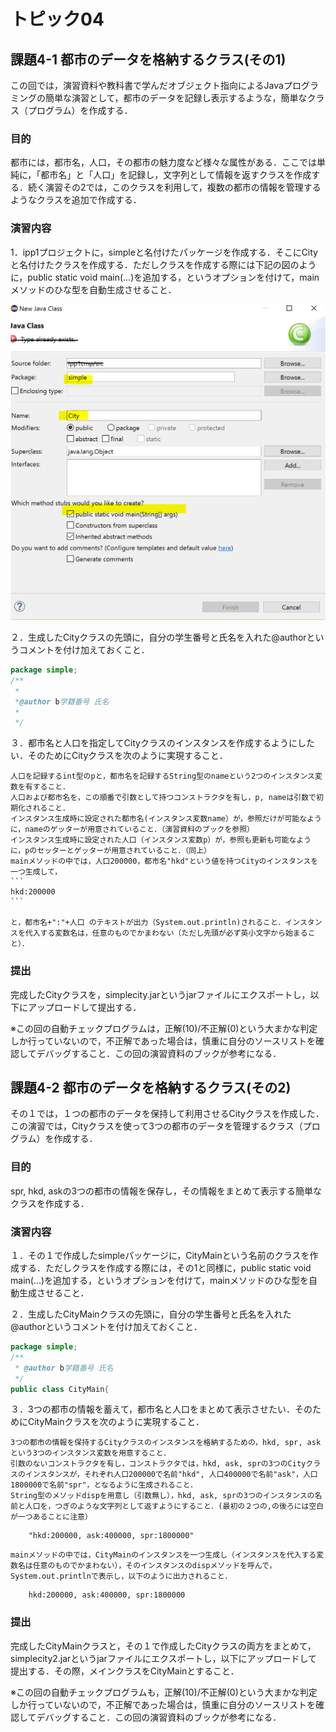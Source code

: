 #  トピック04

## 課題4-1 都市のデータを格納するクラス(その1)

この回では，演習資料や教科書で学んだオブジェクト指向によるJavaプログラミングの簡単な演習として，都市のデータを記録し表示するような，簡単なクラス（プログラム）を作成する．

### 目的

都市には，都市名，人口，その都市の魅力度など様々な属性がある．ここでは単純に，「都市名」と「人口」を記録し，文字列として情報を返すクラスを作成する．続く演習その2では，このクラスを利用して，複数の都市の情報を管理するようなクラスを追加で作成する．

### 演習内容

1．ipp1プロジェクトに，simpleと名付けたパッケージを作成する．そこにCityと名付けたクラスを作成する．ただしクラスを作成する際には下記の図のように，public static void main(...)を追加する，というオプションを付けて，mainメソッドのひな型を自動生成させること．

![2016](./img/2016-09-29-01.png)

２．生成したCityクラスの先頭に，自分の学生番号と氏名を入れた@authorというコメントを付け加えておくこと．

```java
package simple;
/**
 *
 *@author b学籍番号 氏名
 *
 */
```
３．都市名と人口を指定してCityクラスのインスタンスを作成するようにしたい．そのためにCityクラスを次のように実現すること．

    人口を記録するint型のpと，都市名を記録するString型のnameという2つのインスタンス変数を有すること．
    人口および都市名を，この順番で引数として持つコンストラクタを有し，p, nameは引数で初期化されること．
    インスタンス生成時に設定された都市名(インスタンス変数name）が，参照だけが可能なように，nameのゲッターが用意されていること．（演習資料のブックを参照）
    インスタンス生成時に設定された人口（インスタンス変数p）が，参照も更新も可能なように，pのセッターとゲッターが用意されていること．（同上）
    mainメソッドの中では，人口200000，都市名"hkd"という値を持つCityのインスタンスを一つ生成して，
    ```
    hkd:200000
    ```

    と，都市名+":"+人口 のテキストが出力（System.out.println)されること．インスタンスを代入する変数名は，任意のものでかまわない（ただし先頭が必ず英小文字から始まること）．

### 提出

完成したCityクラスを，simplecity.jarというjarファイルにエクスポートし，以下にアップロードして提出する．

※この回の自動チェックプログラムは，正解(10)/不正解(0)という大まかな判定しか行っていないので，不正解であった場合は，慎重に自分のソースリストを確認してデバッグすること．この回の演習資料のブックが参考になる．

## 課題4-2 都市のデータを格納するクラス(その2)

その１では，１つの都市のデータを保持して利用させるCityクラスを作成した．この演習では，Cityクラスを使って3つの都市のデータを管理するクラス（プログラム）を作成する．

### 目的

spr, hkd, askの3つの都市の情報を保存し，その情報をまとめて表示する簡単なクラスを作成する．

### 演習内容

１．その１で作成したsimpleパッケージに，CityMainという名前のクラスを作成する．ただしクラスを作成する際には，その1と同様に，public static void main(...)を追加する，というオプションを付けて，mainメソッドのひな型を自動生成させること．

２．生成したCityMainクラスの先頭に，自分の学生番号と氏名を入れた@authorというコメントを付け加えておくこと．

```java
package simple;
/**
 * @author b学籍番号 氏名
 */
public class CityMain{
```
３．3つの都市の情報を蓄えて，都市名と人口をまとめて表示させたい．そのためにCityMainクラスを次のように実現すること．

    3つの都市の情報を保持するCityクラスのインスタンスを格納するための，hkd, spr, askという3つのインスタンス変数を用意すること．
    引数のないコンストラクタを有し，コンストラクタでは，hkd, ask, sprの3つのCityクラスのインスタンスが，それぞれ人口200000で名前"hkd", 人口400000で名前"ask"，人口1800000で名前"spr"，となるように生成されること．
    String型のメソッドdispを用意し（引数無し），hkd, ask, sprの3つのインスタンスの名前と人口を，つぎのような文字列として返すようにすること．(最初の２つの,の後ろには空白が一つあることに注意）
```
    "hkd:200000, ask:400000, spr:1800000"
```
    mainメソッドの中では，CityMainのインスタンスを一つ生成し（インスタンスを代入する変数名は任意のものでかまわない），そのインスタンスのdispメソッドを呼んで，System.out.printlnで表示し，以下のように出力されること．
```
    hkd:200000, ask:400000, spr:1800000
```
### 提出

完成したCityMainクラスと，その１で作成したCityクラスの両方をまとめて，simplecity2.jarというjarファイルにエクスポートし，以下にアップロードして提出する．その際，メインクラスをCityMainとすること．

※この回の自動チェックプログラムも，正解(10)/不正解(0)という大まかな判定しか行っていないので，不正解であった場合は，慎重に自分のソースリストを確認してデバッグすること．この回の演習資料のブックが参考になる．
